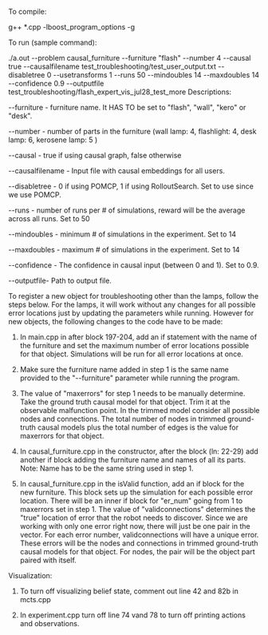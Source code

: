 To compile:

g++ *.cpp  -lboost_program_options -g

To run (sample command):

./a.out --problem causal_furniture --furniture "flash" --number 4 --causal true --causalfilename test_troubleshooting/test_user_output.txt --disabletree 0 --usetransforms 1 --runs 50 --mindoubles 14 --maxdoubles 14 --confidence 0.9 --outputfile test_troubleshooting/flash_expert_vis_jul28_test_more
Descriptions:

--furniture - furniture name. It HAS TO be set to "flash", "wall", "kero" or "desk".

--number - number of parts in the furniture (wall lamp: 4, flashlight: 4, desk lamp: 6, kerosene lamp: 5 )

--causal - true if using causal graph, false otherwise

--causalfilename - Input file with causal embeddings for all users.

--disabletree - 0 if using POMCP, 1 if using RolloutSearch. Set to use since we use POMCP.

--runs - number of runs per # of simulations, reward will be the average across all runs. Set to 50

--mindoubles - minimum # of simulations in the experiment. Set to 14

--maxdoubles - maximum # of simulations in the experiment. Set to 14

--confidence - The confidence in causal input (between 0 and 1). Set to 0.9.

--outputfile- Path to output file.

To register a new object for troubleshooting other than the lamps, follow the steps below. For the lamps, it will work without any changes for all possible error locations just by updating the parameters while running. However for new objects, the following changes to the code have to be made:

1. In main.cpp in after block 197-204, add an if statement with the name of the furniture and set the maximum number of error locations possible for that object. Simulations will be run for all error locations at once.

2. Make sure the furniture name added in step 1 is the same name provided to the "--furniture" parameter while running the program.

3. The value of "maxerrors" for step 1 needs to be manually determine. Take the ground truth causal model for that object. Trim it at the observable malfunction point. In the trimmed model consider all possible nodes and connections. The total number of nodes in trimmed ground-truth causal models plus the total number of edges is the value for maxerrors for that object.

4. In causal_furniture.cpp in the constructor, after the block (ln: 22-29) add another if block adding the furniture name and names of all its parts. Note: Name has to be the same string used in step 1.

5. In causal_furniture.cpp in the isValid function, add an if block for the new furniture. This block sets up the simulation for each possible error location. There will be an inner if block for "er_num" going from 1 to maxerrors set in step 1. The value of "validconnections" determines the "true" location of error that the robot needs to discover. Since we are working with only one error right now, there will just be one pair in the vector. For each error number, validconnections will have a unique error. These errors will be the nodes and connections in trimmed ground-truth causal models for that object. For nodes, the pair will be the object part paired with itself.

Visualization:

1. To turn off visualizing belief state, comment out line 42 and 82b in mcts.cpp

2. In experiment.cpp turn off line 74 vand 78 to turn off printing actions and observations.

